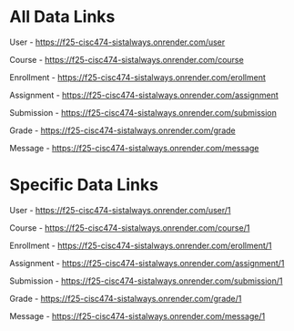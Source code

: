 # All Data Links

User - https://f25-cisc474-sistalways.onrender.com/user

Course - https://f25-cisc474-sistalways.onrender.com/course

Enrollment - https://f25-cisc474-sistalways.onrender.com/erollment

Assignment - https://f25-cisc474-sistalways.onrender.com/assignment

Submission - https://f25-cisc474-sistalways.onrender.com/submission

Grade - https://f25-cisc474-sistalways.onrender.com/grade

Message - https://f25-cisc474-sistalways.onrender.com/message


# Specific Data Links

User - https://f25-cisc474-sistalways.onrender.com/user/1

Course - https://f25-cisc474-sistalways.onrender.com/course/1

Enrollment - https://f25-cisc474-sistalways.onrender.com/erollment/1

Assignment - https://f25-cisc474-sistalways.onrender.com/assignment/1

Submission - https://f25-cisc474-sistalways.onrender.com/submission/1

Grade - https://f25-cisc474-sistalways.onrender.com/grade/1

Message - https://f25-cisc474-sistalways.onrender.com/message/1

